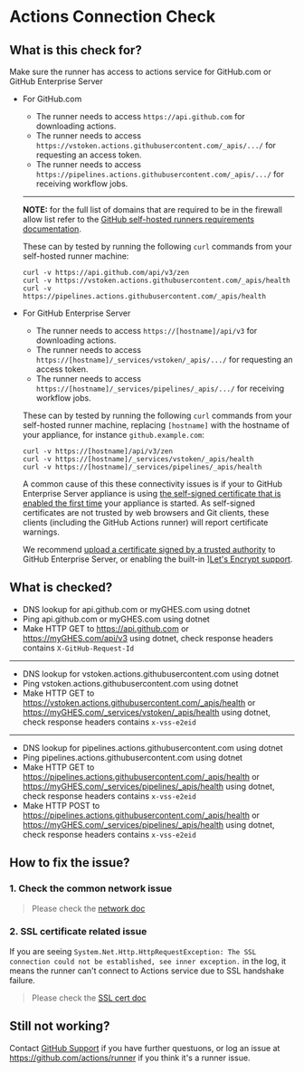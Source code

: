 
# Actions Connection Check

## What is this check for?

Make sure the runner has access to actions service for GitHub.com or GitHub Enterprise Server

- For GitHub.com
  - The runner needs to access `https://api.github.com` for downloading actions.
  - The runner needs to access `https://vstoken.actions.githubusercontent.com/_apis/.../` for requesting an access token.
  - The runner needs to access `https://pipelines.actions.githubusercontent.com/_apis/.../` for receiving workflow jobs.
  ---
  **NOTE:** for the full list of domains that are required to be in the firewall allow list refer to the [GitHub self-hosted runners requirements documentation](https://docs.github.com/en/actions/hosting-your-own-runners/managing-self-hosted-runners/about-self-hosted-runners#communication-between-self-hosted-runners-and-github).

  These can by tested by running the following `curl` commands from your self-hosted runner machine:

    ```
    curl -v https://api.github.com/api/v3/zen
    curl -v https://vstoken.actions.githubusercontent.com/_apis/health
    curl -v https://pipelines.actions.githubusercontent.com/_apis/health
    ```

- For GitHub Enterprise Server
  - The runner needs to access `https://[hostname]/api/v3` for downloading actions.
  - The runner needs to access `https://[hostname]/_services/vstoken/_apis/.../` for requesting an access token.
  - The runner needs to access `https://[hostname]/_services/pipelines/_apis/.../` for receiving workflow jobs.
  
  These can by tested by running the following `curl` commands from your self-hosted runner machine, replacing `[hostname]` with the hostname of your appliance, for instance `github.example.com`:

    ```
    curl -v https://[hostname]/api/v3/zen
    curl -v https://[hostname]/_services/vstoken/_apis/health
    curl -v https://[hostname]/_services/pipelines/_apis/health
    ```

    A common cause of this these connectivity issues is if your to GitHub Enterprise Server appliance is using [the self-signed certificate that is enabled the first time](https://docs.github.com/en/enterprise-server/admin/configuration/configuring-network-settings/configuring-tls) your appliance is started. As self-signed certificates are not trusted by web browsers and Git clients, these clients (including the GitHub Actions runner) will report certificate warnings.
    
    We recommend [upload a certificate signed by a trusted authority](https://docs.github.com/en/enterprise-server/admin/configuration/configuring-network-settings/configuring-tls) to GitHub Enterprise Server, or enabling the built-in ][Let's Encrypt support](https://docs.github.com/en/enterprise-server/admin/configuration/configuring-network-settings/configuring-tls).


## What is checked?

- DNS lookup for api.github.com or myGHES.com using dotnet
- Ping api.github.com or myGHES.com using dotnet
- Make HTTP GET to https://api.github.com or https://myGHES.com/api/v3 using dotnet, check response headers contains `X-GitHub-Request-Id`
---
- DNS lookup for vstoken.actions.githubusercontent.com using dotnet
- Ping vstoken.actions.githubusercontent.com using dotnet
- Make HTTP GET to https://vstoken.actions.githubusercontent.com/_apis/health or https://myGHES.com/_services/vstoken/_apis/health using dotnet, check response headers contains `x-vss-e2eid`
---
- DNS lookup for pipelines.actions.githubusercontent.com using dotnet
- Ping pipelines.actions.githubusercontent.com using dotnet
- Make HTTP GET to https://pipelines.actions.githubusercontent.com/_apis/health or https://myGHES.com/_services/pipelines/_apis/health using dotnet, check response headers contains `x-vss-e2eid`
- Make HTTP POST to https://pipelines.actions.githubusercontent.com/_apis/health or https://myGHES.com/_services/pipelines/_apis/health using dotnet, check response headers contains `x-vss-e2eid`

## How to fix the issue?

### 1. Check the common network issue
  
  > Please check the [network doc](./network.md)

### 2. SSL certificate related issue

  If you are seeing `System.Net.Http.HttpRequestException: The SSL connection could not be established, see inner exception.` in the log, it means the runner can't connect to Actions service due to SSL handshake failure.
  > Please check the [SSL cert doc](./sslcert.md)
  
## Still not working?

Contact [GitHub Support](https://support.github.com) if you have further questuons, or log an issue at https://github.com/actions/runner if you think it's a runner issue.
